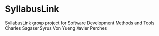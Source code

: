 # SyllabusLink
SyllabusLink group project for Software Development Methods and Tools
Charles Sagaser
Syrus Von Yueng
Xavier Perches
